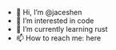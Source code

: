 - 👋 Hi, I’m @jaceshen
- 👀 I’m interested in code
- 🌱 I’m currently learning rust
- 📫 How to reach me: here

<!---
jaceshen/jaceshen is a ✨ special ✨ repository because its `README.md` (this file) appears on your GitHub profile.
You can click the Preview link to take a look at your changes.
--->
